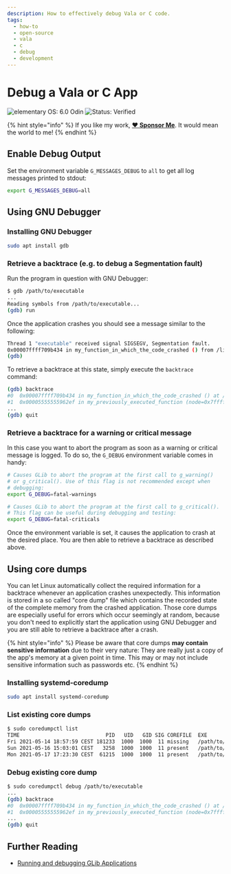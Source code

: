 ```yaml
---
description: How to effectively debug Vala or C code.
tags:
  - how-to
  - open-source
  - vala
  - c
  - debug
  - development
---
```


# Debug a Vala or C App

![elementary OS: 6.0 Odin](https://img.shields.io/badge/elementary%C2%A0OS-6.0%20Odin-007aff) ![Status: Verified](https://img.shields.io/badge/status-verified-58c633)

{% hint style="info" %}
If you like my work, [**❤️ Sponsor Me**](https://github.com/sponsors/marbetschar). It would mean the world to me!
{% endhint %}

## Enable Debug Output

Set the environment variable `G_MESSAGES_DEBUG` to `all` to get all log messages printed to stdout:

```bash
export G_MESSAGES_DEBUG=all
```

## Using GNU Debugger

### Installing GNU Debugger

```bash
sudo apt install gdb
```

### Retrieve a backtrace \(e.g. to debug a Segmentation fault\)

Run the program in question with GNU Debugger:

```bash
$ gdb /path/to/executable
...
Reading symbols from /path/to/executable...
(gdb) run
```

Once the application crashes you should see a message similar to the following:

```bash
Thread 1 "executable" received signal SIGSEGV, Segmentation fault.
0x00007ffff709b434 in my_function_in_which_the_code_crashed () from /lib/x86_64-linux-gnu/libxyz-1.6.so.62
(gdb)
```

To retrieve a backtrace at this state, simply execute the `backtrace` command:

```bash
(gdb) backtrace
#0  0x00007ffff709b434 in my_function_in_which_the_code_crashed () at /lib/x86_64-linux-gnu/libxyz-1.6.so.62
#1  0x00005555555962ef in my_previously_executed_function (node=0x7fffffffcbc0, highest=1537725293) at ../src/MyCode/UsefulStuff.vala:168
...
(gdb) quit
```

### Retrieve a backtrace for a warning or critical message

In this case you want to abort the program as soon as a warning or critical message is logged. To do so, the `G_DEBUG` environment variable comes in handy:

```bash
# Causes GLib to abort the program at the first call to g_warning()
# or g_critical(). Use of this flag is not recommended except when
# debugging:
export G_DEBUG=fatal-warnings

# Causes GLib to abort the program at the first call to g_critical().
# This flag can be useful during debugging and testing:
export G_DEBUG=fatal-criticals
```

Once the environment variable is set, it causes the application to crash at the desired place. You are then able to retrieve a backtrace as described above.

## Using core dumps

You can let Linux automatically collect the required information for a backtrace whenever an application crashes unexpectedly. This information is stored in a so called "core dump" file which contains the recorded state of the complete memory from the crashed application. Those core dumps are especially useful for errors which occur seemingly at random, because you don't need to explicitly start the application using GNU Debugger and you are still able to retrieve a backtrace after a crash.

{% hint style="info" %}
Please be aware that core dumps **may contain sensitive information** due to their very nature: They are really just a copy of the app's memory at a given point in time. This may or may not include sensitive information such as passwords etc.
{% endhint %}

### Installing systemd-coredump

```bash
sudo apt install systemd-coredump
```

### List existing core dumps

```bash
$ sudo coredumpctl list
TIME                            PID   UID   GID SIG COREFILE  EXE
Fri 2021-05-14 18:57:59 CEST 181233  1000  1000  11 missing   /path/to/executable
Sun 2021-05-16 15:03:01 CEST   3258  1000  1000  11 present   /path/to/other-executable
Mon 2021-05-17 17:23:30 CEST  61215  1000  1000  11 present   /path/to/executable
```

### Debug existing core dump

```bash
$ sudo coredumpctl debug /path/to/executable
...
(gdb) backtrace
#0  0x00007ffff709b434 in my_function_in_which_the_code_crashed () at /lib/x86_64-linux-gnu/libxyz-1.6.so.62
#1  0x00005555555962ef in my_previously_executed_function (node=0x7fffffffcbc0, highest=1537725293) at ../src/MyCode/UsefulStuff.vala:168
...
(gdb) quit
```

## Further Reading

* [Running and debugging GLib Applications](https://developer.gnome.org/glib/stable/glib-running.html)

